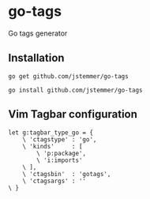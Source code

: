 go-tags
===============

Go tags generator

Installation
------------

	go get github.com/jstemmer/go-tags

	go install github.com/jstemmer/go-tags

Vim Tagbar configuration
------------------------
	let g:tagbar_type_go = {
		\ 'ctagstype' : 'go',
		\ 'kinds'     : [
			\ 'p:package',
			\ 'i:imports'
		\ ],
		\ 'ctagsbin'  : 'gotags',
		\ 'ctagsargs' : ''
	\ }
